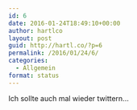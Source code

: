 ```yaml
---
id: 6
date: 2016-01-24T18:49:10+00:00
author: hartlco
layout: post
guid: http://hartl.co/?p=6
permalink: /2016/01/24/6/
categories:
  - Allgemein
format: status
---
```

Ich sollte auch mal wieder twittern…